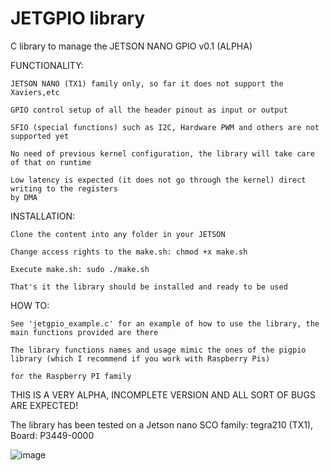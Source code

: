 # JETGPIO library

C library to manage the JETSON NANO GPIO v0.1 (ALPHA)

FUNCTIONALITY:

    JETSON NANO (TX1) family only, so far it does not support the Xaviers,etc
  
    GPIO control setup of all the header pinout as input or output
  
    SFIO (special functions) such as I2C, Hardware PWM and others are not supported yet
  
    No need of previous kernel configuration, the library will take care of that on runtime
  
    Low latency is expected (it does not go through the kernel) direct writing to the registers
    by DMA
  
 INSTALLATION:
 
    Clone the content into any folder in your JETSON
  
    Change access rights to the make.sh: chmod +x make.sh
  
    Execute make.sh: sudo ./make.sh
  
    That's it the library should be installed and ready to be used
  
 HOW TO:
 
    See 'jetgpio_example.c' for an example of how to use the library, the main functions provided are there
    
    The library functions names and usage mimic the ones of the pigpio library (which I recommend if you work with Raspberry Pis) 
    
    for the Raspberry PI family

THIS IS A VERY ALPHA, INCOMPLETE VERSION AND ALL SORT OF BUGS ARE EXPECTED! 

The library has been tested on a Jetson nano SCO family: tegra210 (TX1), Board: P3449-0000

![image](https://user-images.githubusercontent.com/47650457/164944765-998ca31c-d72c-4d2b-8cbc-7bea594ce8d5.png)






